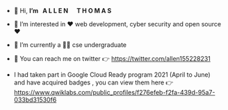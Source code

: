 - 👋 Hi,  **I’m &nbsp;  A L L E N** &nbsp; &nbsp; **T H O M A S**
- 👀 I’m interested in  ❤️ web development, cyber security and open source  ❤️
- 🌱 I’m currently a 🧑‍💻 cse undergraduate
- 🤗 You can reach me on twitter 👉 https://twitter.com/allen155228231

- I had taken  part in Google Cloud Ready program 2021 (April to June) and have acquired badges , you can view them here  👉 https://www.qwiklabs.com/public_profiles/f276efeb-f2fa-439d-95a7-033bd31530f6

<!---
coding-sorcerer-1/coding-sorcerer-1 is a ✨ special ✨ repository because its `README.md` (this file) appears on your GitHub profile.
You can click the Preview link to take a look at your changes.
--->
